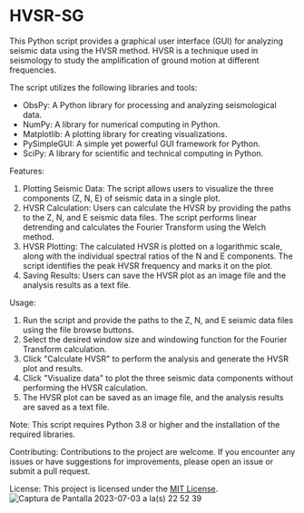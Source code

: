 # HVSR-SG
This Python script provides a graphical user interface (GUI) for analyzing seismic data using the HVSR method. HVSR is a technique used in seismology to study the amplification of ground motion at different frequencies.

The script utilizes the following libraries and tools:
- ObsPy: A Python library for processing and analyzing seismological data.
- NumPy: A library for numerical computing in Python.
- Matplotlib: A plotting library for creating visualizations.
- PySimpleGUI: A simple yet powerful GUI framework for Python.
- SciPy: A library for scientific and technical computing in Python.

Features:
1. Plotting Seismic Data: The script allows users to visualize the three components (Z, N, E) of seismic data in a single plot.
2. HVSR Calculation: Users can calculate the HVSR by providing the paths to the Z, N, and E seismic data files. The script performs linear detrending and calculates the Fourier Transform using the Welch method.
3. HVSR Plotting: The calculated HVSR is plotted on a logarithmic scale, along with the individual spectral ratios of the N and E components. The script identifies the peak HVSR frequency and marks it on the plot.
4. Saving Results: Users can save the HVSR plot as an image file and the analysis results as a text file.

Usage:
1. Run the script and provide the paths to the Z, N, and E seismic data files using the file browse buttons.
2. Select the desired window size and windowing function for the Fourier Transform calculation.
3. Click "Calculate HVSR" to perform the analysis and generate the HVSR plot and results.
4. Click "Visualize data" to plot the three seismic data components without performing the HVSR calculation.
5. The HVSR plot can be saved as an image file, and the analysis results are saved as a text file.

Note: This script requires Python 3.8 or higher and the installation of the required libraries.

Contributing:
Contributions to the project are welcome. If you encounter any issues or have suggestions for improvements, please open an issue or submit a pull request.

License:
This project is licensed under the [MIT License](link-to-license-file).
![Captura de Pantalla 2023-07-03 a la(s) 22 52 39](https://github.com/JoseMariaGarciaMarquez/HVSR-SG/assets/30852961/2d8e3171-066d-42aa-a05c-162c61caefa4)
